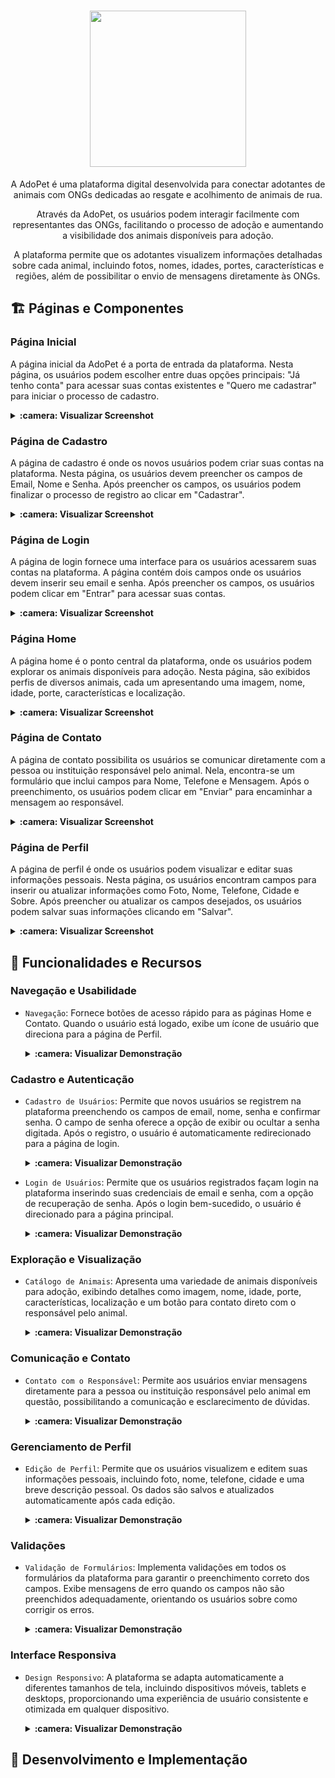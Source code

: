 <h1 align="center" id="descricao"><img width="250px" src="https://github.com/GabrielVeroneze/adopet/assets/95183901/f4d380e9-2dea-4ba4-b5d5-754191321d9d"></h1>

<p align="center">A AdoPet é uma plataforma digital desenvolvida para conectar adotantes de animais com ONGs dedicadas ao resgate e acolhimento de animais de rua.</p>

<p align="center">Através da AdoPet, os usuários podem interagir facilmente com representantes das ONGs, facilitando o processo de adoção e aumentando a visibilidade dos animais disponíveis para adoção.</p>

<p align="center">A plataforma permite que os adotantes visualizem informações detalhadas sobre cada animal, incluindo fotos, nomes, idades, portes, características e regiões, além de possibilitar o envio de mensagens diretamente às ONGs.</p>

## :building_construction: Páginas e Componentes

### Página Inicial

A página inicial da AdoPet é a porta de entrada da plataforma. Nesta página, os usuários podem escolher entre duas opções principais: "Já tenho conta" para acessar suas contas existentes e "Quero me cadastrar" para iniciar o processo de cadastro.

<details>
    <summary><b>:camera: Visualizar Screenshot</b></summary>
    <br />
    <img src="" />
</details>

### Página de Cadastro

A página de cadastro é onde os novos usuários podem criar suas contas na plataforma. Nesta página, os usuários devem preencher os campos de Email, Nome e Senha. Após preencher os campos, os usuários podem finalizar o processo de registro ao clicar em "Cadastrar".

<details>
    <summary><b>:camera: Visualizar Screenshot</b></summary>
    <br />
    <img src="" />
</details>

### Página de Login

A página de login fornece uma interface para os usuários acessarem suas contas na plataforma. A página contém dois campos onde os usuários devem inserir seu email e senha. Após preencher os campos, os usuários podem clicar em "Entrar" para acessar suas contas.

<details>
    <summary><b>:camera: Visualizar Screenshot</b></summary>
    <br />
    <img src="" />
</details>

### Página Home

A página home é o ponto central da plataforma, onde os usuários podem explorar os animais disponíveis para adoção. Nesta página, são exibidos perfis de diversos animais, cada um apresentando uma imagem, nome, idade, porte, características e localização.

<details>
    <summary><b>:camera: Visualizar Screenshot</b></summary>
    <br />
    <img src="" />
</details>

### Página de Contato

A página de contato possibilita os usuários se comunicar diretamente com a pessoa ou instituição responsável pelo animal. Nela, encontra-se um formulário que inclui campos para Nome, Telefone e Mensagem. Após o preenchimento, os usuários podem clicar em "Enviar" para encaminhar a mensagem ao responsável.

<details>
    <summary><b>:camera: Visualizar Screenshot</b></summary>
    <br />
    <img src="" />
</details>

### Página de Perfil

A página de perfil é onde os usuários podem visualizar e editar suas informações pessoais. Nesta página, os usuários encontram campos para inserir ou atualizar informações como Foto, Nome, Telefone, Cidade e Sobre. Após preencher ou atualizar os campos desejados, os usuários podem salvar suas informações clicando em "Salvar".

<details>
    <summary><b>:camera: Visualizar Screenshot</b></summary>
    <br />
    <img src="" />
</details>

## :rocket: Funcionalidades e Recursos

### Navegação e Usabilidade

-   `Navegação`: Fornece botões de acesso rápido para as páginas Home e Contato. Quando o usuário está logado, exibe um ícone de usuário que direciona para a página de Perfil.

    <details>
        <summary><b>:camera: Visualizar Demonstração</b></summary>
        <br />
        <img src="" />
    </details>

### Cadastro e Autenticação

-   `Cadastro de Usuários`: Permite que novos usuários se registrem na plataforma preenchendo os campos de email, nome, senha e confirmar senha. O campo de senha oferece a opção de exibir ou ocultar a senha digitada. Após o registro, o usuário é automaticamente redirecionado para a página de login.

    <details>
        <summary><b>:camera: Visualizar Demonstração</b></summary>
        <br />
        <img src="" />
    </details>

-   `Login de Usuários`: Permite que os usuários registrados façam login na plataforma inserindo suas credenciais de email e senha, com a opção de recuperação de senha. Após o login bem-sucedido, o usuário é direcionado para a página principal.

    <details>
        <summary><b>:camera: Visualizar Demonstração</b></summary>
        <br />
        <img src="" />
    </details>

### Exploração e Visualização

-   `Catálogo de Animais`: Apresenta uma variedade de animais disponíveis para adoção, exibindo detalhes como imagem, nome, idade, porte, características, localização e um botão para contato direto com o responsável pelo animal.

    <details>
        <summary><b>:camera: Visualizar Demonstração</b></summary>
        <br />
        <img src="" />
    </details>

### Comunicação e Contato

-   `Contato com o Responsável`: Permite aos usuários enviar mensagens diretamente para a pessoa ou instituição responsável pelo animal em questão, possibilitando a comunicação e esclarecimento de dúvidas.

    <details>
        <summary><b>:camera: Visualizar Demonstração</b></summary>
        <br />
        <img src="" />
    </details>

### Gerenciamento de Perfil

-   `Edição de Perfil`: Permite que os usuários visualizem e editem suas informações pessoais, incluindo foto, nome, telefone, cidade e uma breve descrição pessoal. Os dados são salvos e atualizados automaticamente após cada edição.

    <details>
        <summary><b>:camera: Visualizar Demonstração</b></summary>
        <br />
        <img src="" />
    </details>

### Validações

-   `Validação de Formulários`: Implementa validações em todos os formulários da plataforma para garantir o preenchimento correto dos campos. Exibe mensagens de erro quando os campos não são preenchidos adequadamente, orientando os usuários sobre como corrigir os erros.

    <details>
        <summary><b>:camera: Visualizar Demonstração</b></summary>
        <br />
        <img src="" />
    </details>

### Interface Responsiva

-   `Design Responsivo`: A plataforma se adapta automaticamente a diferentes tamanhos de tela, incluindo dispositivos móveis, tablets e desktops, proporcionando uma experiência de usuário consistente e otimizada em qualquer dispositivo.

    <details>
        <summary><b>:camera: Visualizar Demonstração</b></summary>
        <br />
        <img src="" />
    </details>

## :toolbox: Desenvolvimento e Implementação

